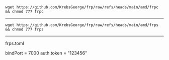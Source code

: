 
    wget https://github.com/KrebsGeorge/frp/raw/refs/heads/main/amd/frpc && chmod 777 frpc
--------------------------

    wget https://github.com/KrebsGeorge/frp/raw/refs/heads/main/amd/frps && chmod 777 frps
------------------------------------
frps.toml

bindPort = 7000
auth.token = "123456"
